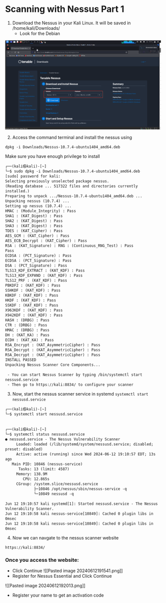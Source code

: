 

# Scanning with Nessus Part 1

1. Download the Nessus in your Kali Linux. It will be saved in /home/kali/Downloads/
	- Look for the Debian

![Alt](../Images/Nessus_Debian.png)

2. Access the command terminal and install the nessus using 

```
dpkg -i Downloads/Nessus-10.7.4-ubuntu1404_amd64.deb
```

Make sure you have enough privilege to install

```
┌──(kali㉿kali)-[~]
└─$ sudo dpkg -i Downloads/Nessus-10.7.4-ubuntu1404_amd64.deb
[sudo] password for kali: 
Selecting previously unselected package nessus.
(Reading database ... 517322 files and directories currently installed.)
Preparing to unpack .../Nessus-10.7.4-ubuntu1404_amd64.deb ...
Unpacking nessus (10.7.4) ...
Setting up nessus (10.7.4) ...
HMAC : (Module_Integrity) : Pass
SHA1 : (KAT_Digest) : Pass
SHA2 : (KAT_Digest) : Pass
SHA3 : (KAT_Digest) : Pass
TDES : (KAT_Cipher) : Pass
AES_GCM : (KAT_Cipher) : Pass
AES_ECB_Decrypt : (KAT_Cipher) : Pass
RSA : (KAT_Signature) : RNG : (Continuous_RNG_Test) : Pass
Pass
ECDSA : (PCT_Signature) : Pass
ECDSA : (PCT_Signature) : Pass
DSA : (PCT_Signature) : Pass
TLS13_KDF_EXTRACT : (KAT_KDF) : Pass
TLS13_KDF_EXPAND : (KAT_KDF) : Pass
TLS12_PRF : (KAT_KDF) : Pass
PBKDF2 : (KAT_KDF) : Pass
SSHKDF : (KAT_KDF) : Pass
KBKDF : (KAT_KDF) : Pass
HKDF : (KAT_KDF) : Pass
SSKDF : (KAT_KDF) : Pass
X963KDF : (KAT_KDF) : Pass
X942KDF : (KAT_KDF) : Pass
HASH : (DRBG) : Pass
CTR : (DRBG) : Pass
HMAC : (DRBG) : Pass
DH : (KAT_KA) : Pass
ECDH : (KAT_KA) : Pass
RSA_Encrypt : (KAT_AsymmetricCipher) : Pass
RSA_Decrypt : (KAT_AsymmetricCipher) : Pass
RSA_Decrypt : (KAT_AsymmetricCipher) : Pass
INSTALL PASSED
Unpacking Nessus Scanner Core Components...

 - You can start Nessus Scanner by typing /bin/systemctl start nessusd.service
 - Then go to https://kali:8834/ to configure your scanner

```

3. Now, start the nessus scanner service in systemd `systemctl start nessusd.service`

```
┌──(kali㉿kali)-[~]
└─$ systemctl start nessusd.service

                                                                                                                                                                                                                   
┌──(kali㉿kali)-[~]
└─$ systemctl status nessusd.service
● nessusd.service - The Nessus Vulnerability Scanner
     Loaded: loaded (/lib/systemd/system/nessusd.service; disabled; preset: disabled)
     Active: active (running) since Wed 2024-06-12 19:10:57 EDT; 13s ago
   Main PID: 10846 (nessus-service)
      Tasks: 13 (limit: 4587)
     Memory: 138.9M
        CPU: 12.865s
     CGroup: /system.slice/nessusd.service
             ├─10846 /opt/nessus/sbin/nessus-service -q
             └─10849 nessusd -q

Jun 12 19:10:57 kali systemd[1]: Started nessusd.service - The Nessus Vulnerability Scanner.
Jun 12 19:10:58 kali nessus-service[10849]: Cached 0 plugin libs in 0msec
Jun 12 19:10:58 kali nessus-service[10849]: Cached 0 plugin libs in 0msec

```

4. Now we can navgate to the nessus scanner website 

```
https://kali:8834/
```

### Once you access the website:

- Click Continue
![[Pasted image 20240612191541.png]]
- Register for Nessus Essential and Click Continue

![[Pasted image 20240612192013.png]]

- Register your name to get an activation code
